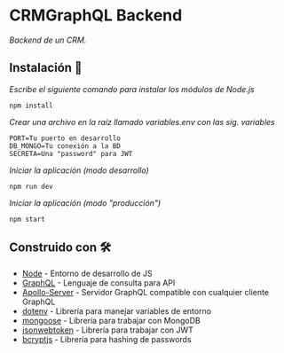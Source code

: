 # CRMGraphQL Backend

_Backend de un CRM._

## Instalación 🔧

_Escribe el siguiente comando para instalar los módulos de Node.js_

```
npm install
```

_Crear una archivo en la raíz llamado variables.env con las sig. variables_

```
PORT=Tu puerto en desarrollo
DB_MONGO=Tu conexión a la BD
SECRETA=Una "password" para JWT
```

_Iniciar la aplicación (modo desarrollo)_

```
npm run dev
```

_Iniciar la aplicación (modo "producción")_

```
npm start
```

## Construido con 🛠️

* [Node](https://nodejs.org/en/) - Entorno de desarrollo de JS
* [GraphQL](https://graphql.org/) - Lenguaje de consulta para API
* [Apollo-Server](https://www.apollographql.com/docs/apollo-server/) - Servidor GraphQL compatible con cualquier cliente GraphQL
* [dotenv](https://www.npmjs.com/package/dotenv) - Librería para manejar variables de entorno
* [mongoose](https://mongoosejs.com/) - Librería para trabajar con MongoDB
* [jsonwebtoken](https://www.npmjs.com/package/jsonwebtoken) - Librería para trabajar con JWT
* [bcryptjs](https://www.npmjs.com/package/bcryptjs) - Librería para hashing de passwords
